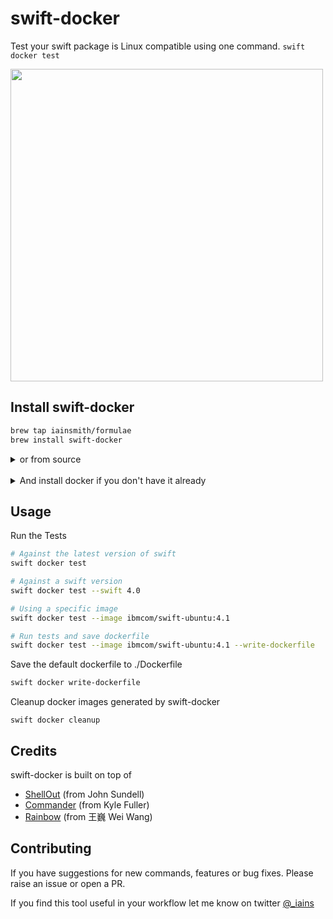 # swift-docker

Test your swift package is Linux compatible using one command. `swift docker test`

<img src="https://s3.eu-west-2.amazonaws.com/iainpublicgifs/swift-docker-small.gif" width="500">

## Install swift-docker
```sh
brew tap iainsmith/formulae
brew install swift-docker
```
<details>
<summary>
or from source
</summary>
<pre>
> git clone https://github.com/iainsmith/swift-docker.git
> cd swift-docker
> swift build -c release -Xswiftc -static-stdlib
# copy the binary to somewhere in your path. 
> cp ./.build/release/swift-docker ~/bin
</pre>
</details>
</br>

<details>
<Summary>
And install docker if you don't have it already
</Summary>
* Download the [Docker Mac App](https://www.docker.com/docker-mac). 
* Alternatively install via homebrew `brew install docker`
</details>

## Usage

Run the Tests

```sh
# Against the latest version of swift
swift docker test

# Against a swift version
swift docker test --swift 4.0

# Using a specific image
swift docker test --image ibmcom/swift-ubuntu:4.1

# Run tests and save dockerfile
swift docker test --image ibmcom/swift-ubuntu:4.1 --write-dockerfile  
```

Save the default dockerfile to ./Dockerfile

```sh
swift docker write-dockerfile
```

Cleanup docker images generated by swift-docker

```
swift docker cleanup
```

## Credits

swift-docker is built on top of

* [ShellOut](https://github.com/JohnSundell/ShellOut) (from John Sundell)
* [Commander](https://github.com/kylef/commander) (from Kyle Fuller)
* [Rainbow](https://github.com/onevcat/Rainbow) (from 王巍 Wei Wang)

## Contributing

If you have suggestions for new commands, features or bug fixes. Please raise an issue or open a PR. 

If you find this tool useful in your workflow let me know on twitter [@_iains]()

